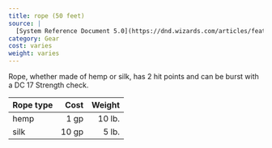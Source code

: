 ```yaml
---
title: rope (50 feet)
source: |
  [System Reference Document 5.0](https://dnd.wizards.com/articles/features/systems-reference-document-srd)
category: Gear
cost: varies
weight: varies
---
```


Rope, whether made of hemp or silk, has 2 hit points and can be burst with a DC 17 Strength check.

| Rope type |  Cost | Weight |
|:----------|------:|-------:|
| hemp      |  1 gp | 10 lb. |
| silk      | 10 gp |  5 lb. |
